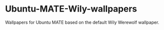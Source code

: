 # Ubuntu-MATE-Wily-wallpapers
Wallpapers for Ubuntu MATE based on the default Wily Werewolf wallpaper.
